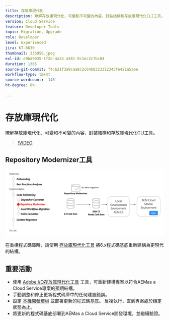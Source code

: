 ```yaml
---
title: 存放庫現代化
description: 瞭解存放庫現代化、可變和不可變的內容、封裝結構和存放庫現代化CLI工具。
version: Cloud Service
feature: Developer Tools
topic: Migration, Upgrade
role: Developer
level: Experienced
jira: KT-8630
thumbnail: 336958.jpeg
exl-id: e9bd9035-1f2d-4a34-a581-9c1ec2c7bc04
duration: 1305
source-git-commit: f4c621f3a9caa8c2c64b8323312343fe421a5aee
workflow-type: tm+mt
source-wordcount: '145'
ht-degree: 0%

---
```


# 存放庫現代化

瞭解存放庫現代化、可變和不可變的內容、封裝結構和存放庫現代化CLI工具。

>[!VIDEO](https://video.tv.adobe.com/v/336958?quality=12&learn=on)

## Repository Modernizer工具

![存放庫現代化工具](./assets/repository-modernizer.png)

在重構程式碼庫時，請使用 [存放庫現代化工具](https://experienceleague.adobe.com/docs/experience-manager-cloud-service/moving/refactoring-tools/repo-modernizer.html) 將6.x程式碼基底重新建構為更現代的結構。

## 重要活動

* 使用 [Adobe I/O存放庫現代化工具](https://github.com/adobe/aio-cli-plugin-aem-cloud-service-migration#command-aio-aem-migrationrepository-modernizer) 工具，可重新建構專案以符合AEMas a Cloud Service專案的預期結構。
* 手動調整和修正更新程式碼庫中的任何建置錯誤。
* 設定 [本機開發環境](https://experienceleague.adobe.com/docs/experience-manager-learn/cloud-service/local-development-environment-set-up/overview.html) 並部署更新的程式碼基底。 反複執行，直到專案處於穩定狀態為止。
* 將更新的程式碼基底部署到AEMas a Cloud Service開發環境，並繼續驗證。
